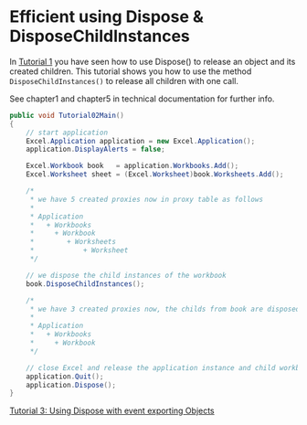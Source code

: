 
# Efficient using Dispose & DisposeChildInstances

In [Tutorial 1](tutorial01.md) you have seen how to use Dispose() to release an object
and its created children. This tutorial shows you how to use the method
`DisposeChildInstances()` to release all children with one call.

See chapter1 and chapter5 in technical documentation for further info.

```csharp
public void Tutorial02Main()
{
    // start application
    Excel.Application application = new Excel.Application();
    application.DisplayAlerts = false;

    Excel.Workbook book   = application.Workbooks.Add();
    Excel.Worksheet sheet = (Excel.Worksheet)book.Worksheets.Add();

    /*
     * we have 5 created proxies now in proxy table as follows
     *
     * Application
     *   + Workbooks
     *     + Workbook
     *        + Worksheets
     *            + Worksheet
     */

    // we dispose the child instances of the workbook
    book.DisposeChildInstances();

    /*
     * we have 3 created proxies now, the childs from book are disposed
     *
     * Application
     *   + Workbooks
     *     + Workbook
     */

    // close Excel and release the application instance and child workbooks
    application.Quit();
    application.Dispose();
}
```

[Tutorial 3: Using Dispose with event exporting Objects](tutorial03.md)
